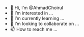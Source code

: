 - 👋 Hi, I’m @AhmadChoirul
- 👀 I’m interested in ...
- 🌱 I’m currently learning ...
- 💞️ I’m looking to collaborate on ...
- 📫 How to reach me ...

<!---
AhmadChoirul/AhmadChoirul is a ✨ special ✨ repository because its `README.md` (this file) appears on your GitHub profile.
You can click the Preview link to take a look at your changes.
--->
